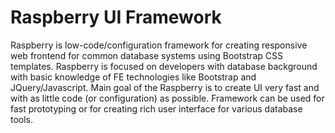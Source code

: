 # Raspberry UI Framework

Raspberry is low-code/configuration framework for creating responsive web frontend for common database systems using Bootstrap CSS templates. Raspberry is focused on developers with database background with basic knowledge of FE technologies like Bootstrap and JQuery/Javascript. Main goal of the Raspberry is to create UI very fast and with as little code (or configuration) as possible. Framework can be used for fast prototyping or for creating rich user interface for various database tools.
